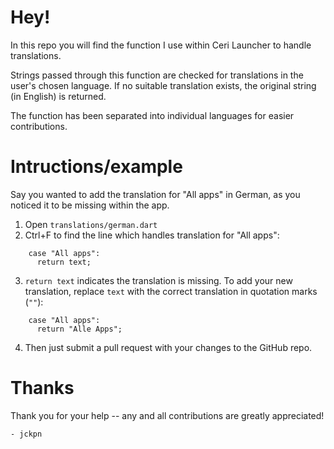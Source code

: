 # Hey!

In this repo you will find the function I use within Ceri Launcher to handle translations.

Strings passed through this function are checked for translations in the user's chosen language. If no suitable translation exists, the original string (in English) is returned.

The function has been separated into individual languages for easier contributions.

# Intructions/example

Say you wanted to add the translation for "All apps" in German, as you noticed it to be missing within the app.

1. Open `translations/german.dart`
2. Ctrl+F to find the line which handles translation for "All apps":

```
    case "All apps":
      return text;
```

3. `return text` indicates the translation is missing. To add your new translation, replace `text` with the correct translation in quotation marks (`""`):

```
    case "All apps":
      return "Alle Apps";
```
 
4. Then just submit a pull request with your changes to the GitHub repo.

# Thanks

Thank you for your help -- any and all contributions are greatly appreciated!

 `- jckpn`
